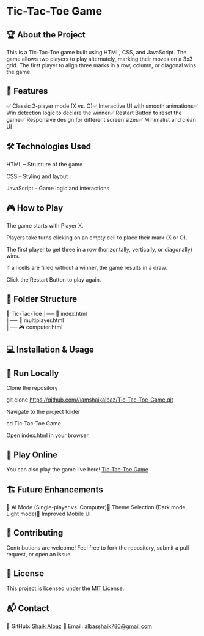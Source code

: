 # Tic-Tac-Toe Game



## 🏆 About the Project

This is a Tic-Tac-Toe game built using HTML, CSS, and JavaScript. The game allows two players to play alternately, marking their moves on a 3x3 grid. The first player to align three marks in a row, column, or diagonal wins the game.

## 🚀 Features

✅ Classic 2-player mode (X vs. O)✅ Interactive UI with smooth animations✅ Win detection logic to declare the winner✅ Restart Button to reset the game✅ Responsive design for different screen sizes✅ Minimalist and clean UI

## 🛠️ Technologies Used

HTML – Structure of the game

CSS – Styling and layout

JavaScript – Game logic and interactions

## 🎮 How to Play

The game starts with Player X.

Players take turns clicking on an empty cell to place their mark (X or O).

The first player to get three in a row (horizontally, vertically, or diagonally) wins.

If all cells are filled without a winner, the game results in a draw.

Click the Restart Button to play again.


## 📂 Folder Structure

📁 Tic-Tac-Toe
│── 📄 index.html      
│── 🎨 multiplayer.html       
│── 🎮 computer.html      

## 💻 Installation & Usage

## 🔹 Run Locally

Clone the repository

git clone https://github.com//iamshaikalbaz/Tic-Tac-Toe-Game.git

Navigate to the project folder

cd Tic-Tac-Toe Game

Open index.html in your browser

## 🔹 Play Online

You can also play the game live here! [Tic-Tac-Toe Game](https://iamshaikalbaz.github.io/Tic-Tac-Toe-Game/)

## 🏗️ Future Enhancements

🚀 AI Mode (Single-player vs. Computer)🎨 Theme Selection (Dark mode, Light mode)📱 Improved Mobile UI

## 🤝 Contributing

Contributions are welcome! Feel free to fork the repository, submit a pull request, or open an issue.

## 📝 License

This project is licensed under the MIT License.

## 📬 Contact

🔗 GitHub: [Shaik Albaz](https://github.com/iamshaikalbaz)
📧 Email: albasshaik786@gmail.com
